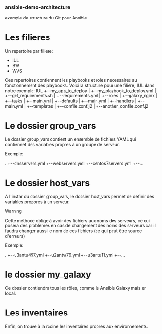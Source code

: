 ### ansible-demo-architecture
exemple de structure du Git pour Ansible

# Les filieres

Un repertoire par filiere:
- IUL
- BW
- WVS

Ces repertoires contiennent les playbooks et roles necessaires au fonctionnement des playbooks.
Voici la structure pour une filiere, IUL dans notre exemple:
IUL
+--my_app_to_deploy
|  +--my_playbook_to_deploy.yml
|  +--get_requirements.sh
|  +--requirements.yml
|  +--roles
|     +--galaxy_nginx
|        +--tasks
|           +--main.yml
|        +--defaults
|           +--main.yml
|        +--handlers
|           +--main.yml
|        +--templates
|           +--confile.conf.j2
|           +--another_confile.conf.j2

# Le dossier group_vars

Le dossier group_vars contient un ensemble de fichiers YAML qui contiennet des variables propres à un groupe de serveur.

Exemple:

.
+--dnsservers.yml
+--webservers.yml
+--centos7servers.yml
+--...

# Le dossier host_vars

A l'instar du dossier group_vars, le dossier host_vars permet de définir des variables propores à un serveur.

> [!WARNING]
> Cette méthode oblige à avoir des fichiers aux noms des serveurs, ce qui posera des problèmes en cas de changement des noms des serveurs car il faudra changer aussi le nom de ces fichiers (ce qui peut être source d'erreurs)

Exemple:

.
+--u3antu457.yml
+--u2antw79.yml
+--u3antu11.yml
+--...

# le dossier my_galaxy

Ce dossier contiendra tous les rôles, comme le Ansible Galaxy mais en local. 

# Les inventaires

Enfin, on trouve à la racine les inventaires propres aux environnements.
